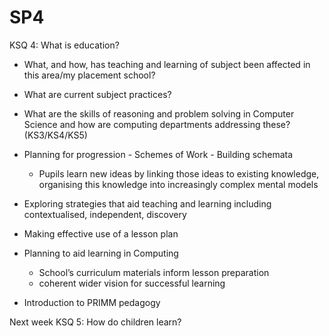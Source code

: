 SP4
===

KSQ 4: What is education?

* What, and how, has teaching and learning of subject been affected in this area/my placement school?
* What are current subject practices?
* What are the skills of reasoning and problem solving in Computer Science and how are computing departments addressing these? (KS3/KS4/KS5)
* Planning for progression - Schemes of Work - Building schemata
    * Pupils learn new ideas by linking those ideas to existing knowledge, organising this knowledge into increasingly complex mental models
* Exploring strategies that aid teaching and learning including contextualised, independent, discovery
* Making effective use of a lesson plan

* Planning to aid learning in Computing
    * School’s curriculum materials inform lesson preparation
    * coherent wider vision for successful learning
* Introduction to PRIMM pedagogy

Next week 
KSQ 5: How do children learn?